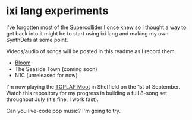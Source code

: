# ixi lang experiments

I've forgotten most of the Supercollider I once knew so I thought a way to get back into it might be to start using ixi lang and making my own SynthDefs at some point. 

Videos/audio of songs will be posted in this readme as I record them.

- [Bloom](https://www.youtube.com/watch?v=MJSRAuPQoA8)
- The Seaside Town (coming soon)
- N1C (unreleased for now)

I'm now playing the [TOPLAP Moot](https://toplap.org/moot2018/) in Sheffield on the 1st of September. Watch this repository for my progress in building a full 8-song set throughout July (it's fine, I work fast).

Can you live-code pop music? I'm going to try.